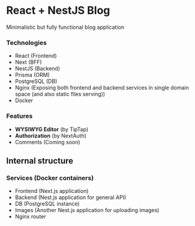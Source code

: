 # React + NestJS Blog

Minimalistic but fully functional blog application

### Technologies

- React (Frontend)
- Next (BFF)
- NestJS (Backend)
- Prisma (ORM)
- PostgreSQL (DB)
- Nginx (Exposing both frontend and backend services in single domain space (and also static files serving))
- Docker

### Features

- **WYSIWYG Editor** (by TipTap)
- **Authorization** (by NextAuth)
- Comments (Coming soon)

## Internal structure

### Services (Docker containers)

- Frontend (Next.js application)
- Backend (Nest.js application for general API)
- DB (PostgreSQL instance)
- Images (Another Nest.js application for uploading images)
- Nginx router
